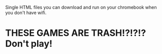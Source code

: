 Single HTML files you can download and run on your chromebook when you don't have wifi.

# THESE GAMES ARE TRASH!?!?!? Don't play!
